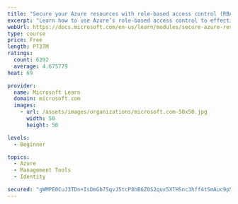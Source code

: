 ```yaml
---
title: "Secure your Azure resources with role-based access control (RBAC)"
excerpt: "Learn how to use Azure’s role-based access control to effectively manage your team’s access to Azure resources."
webUrl: https://docs.microsoft.com/en-us/learn/modules/secure-azure-resources-with-rbac/
type: course
price: Free
length: PT37M
ratings:
  count: 6292
  average: 4.675779
heat: 69

provider:
  name: Microsoft Learn
  domain: microsoft.com
  images:
    - url: /assets/images/organizations/microsoft.com-50x50.jpg
      width: 50
      height: 50

levels:
  - Beginner

topics:
  - Azure
  - Management Tools
  - Identity

secured: "gWMPE0CuJ3TDn+IsDmGb7SqvJ5tcP8hB6Z0S2qux5XTHSnc3hff4tSmAuc9p5XUEzd7507QBB/hvJAg9Ix9IZozDxj/Jf4A41qALIgr5j1eNup6gHyWyKFIMhVa+vitpMpNYME5AOebZmQVe+SeCBWlaCeltEySz33hGKXFadWs0MWWx0BGuipUMzRU4C+k9lk5Ds+UehNbo4TTsJ9w9pi6oqG5MPLwKKC6Jm2mPIMIcXNg0cDNWRHptMK9NbXvu1mmnIHGQAwic7795EzXDiZo6jtmqqo/F8henj6LTlW+vAVTWtcFdnvTPAJzPGPY7Fc7sINsKUSwLsLDtrICZPhCq+Di0Qv8Kow5IFVkp+VrTludUDcIUWTLZ+k9HGw0Us1B7suaFuMj0w7QAuWGkJ2drHdLr7ZEnM9E+q6UNc3M=;atE8fZpBF/RhgSMOzZZ/lg=="
---
```



